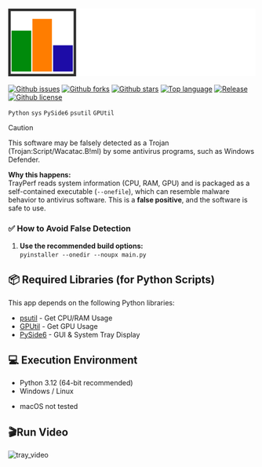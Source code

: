 ![icon_trayperf_github](./docs/img/logo.png)

[![Github issues](https://img.shields.io/github/issues/BlackManta64/TrayPerf)](https://github.com/BlackManta64/TrayPerf/issues)
[![Github forks](https://img.shields.io/github/forks/BlackManta64/TrayPerf)](https://github.com/BlackManta64/TrayPerf/network/members)
[![Github stars](https://img.shields.io/github/stars/BlackManta64/TrayPerf)](https://github.com/BlackManta64/TrayPerf/stargazers)
[![Top language](https://img.shields.io/github/languages/top/BlackManta64/TrayPerf)](https://github.com/BlackManta64/TrayPerf/)
[![Release](https://img.shields.io/github/v/release/BlackManta64/TrayPerf)](https://github.com/BlackManta64/TrayPerf/releases)
[![Github license](https://img.shields.io/github/license/BlackManta64/TrayPerf)](https://github.com/BlackManta64/TrayPerf/)

`Python` `sys` `PySide6` `psutil` `GPUtil`

> [!CAUTION]
> This software may be falsely detected as a Trojan (Trojan:Script/Wacatac.B!ml) by some antivirus programs, such as Windows Defender.
> 
> **Why this happens:**  
> TrayPerf reads system information (CPU, RAM, GPU) and is packaged as a self-contained executable (`--onefile`), which can resemble malware behavior to antivirus software. This is a **false positive**, and the software is safe to use.
### ✅ How to Avoid False Detection

1. **Use the recommended build options:**  
```pyinstaller --onedir --noupx main.py```

## 📦 Required Libraries (for Python Scripts)
This app depends on the following Python libraries:

- [psutil](https://pypi.org/project/psutil/) - Get CPU/RAM Usage
- [GPUtil](https://pypi.org/project/GPUtil/) - Get GPU Usage
- [PySide6](https://pypi.org/project/PySide6/) - GUI & System Tray Display

## 💻 Execution Environment
- Python 3.12 (64-bit recommended)
- Windows / Linux
* macOS not tested

## 🎬Run Video
![tray_video](./docs/img/tray_video.gif)
